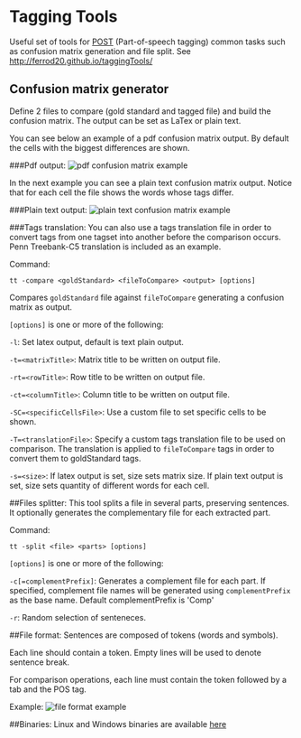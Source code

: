 # Tagging Tools
Useful set of tools for [POST](http://en.wikipedia.org/wiki/Part-of-speech_tagging) (Part-of-speech tagging) common tasks such as confusion matrix generation and file split. See http://ferrod20.github.io/taggingTools/

## Confusion matrix generator
Define 2 files to compare (gold standard and tagged file) and build the confusion matrix. The output can be set as LaTex or plain text.

You can see below an example of a pdf confusion matrix output. By default the cells with the biggest differences are shown.

###Pdf output:
![pdf confusion matrix example](https://raw.github.com/ferrod20/taggingTools/gh-pages/images/confusionMatrixPdf.png)

In the next example you can see a plain text confusion matrix output. Notice that for each cell the file shows the words whose tags differ.

###Plain text output:
![plain text confusion matrix example](https://raw.github.com/ferrod20/taggingTools/gh-pages/images/plainTextConfusionMatrixComparision.png)

###Tags translation:
You can also use a tags translation file in order to convert tags from one tagset into another before the comparison occurs. Penn Treebank-C5 translation is included as an example.

Command:
```dos
tt -compare <goldStandard> <fileToCompare> <output> [options]
```

Compares `goldStandard` file against `fileToCompare` generating a confusion matrix as output.

`[options]` is one or more of the following:

`-l`: Set latex output, default is text plain output.

`-t=<matrixTitle>`: Matrix title to be written on output file.

`-rt=<rowTitle>`: Row title to be written on output file.

`-ct=<columnTitle>`: Column title to be written on output file.

`-SC=<specificCellsFile>`: Use a custom file to set specific cells to be shown.

`-T=<translationFile>`: Specify a custom tags translation file to be used on comparison. The 
translation is applied to `fileToCompare` tags in order to convert them to goldStandard tags.

`-s=<size>`: If latex output is set, size sets matrix size. If plain text output is set, size sets quantity of different words for each cell.

##Files splitter:
This tool splits a file in several parts, preserving sentences.
It optionally generates the complementary file for each extracted part.

Command:
```dos
tt -split <file> <parts> [options]
```
`[options]` is one or more of the following:

`-c[=complementPrefix]`: Generates a complement file for each part. If specified, complement file names will be generated using `complementPrefix` as the base name. Default complementPrefix is 'Comp'

`-r`: Random selection of senteneces.

##File format:
Sentences are composed of tokens (words and symbols).

Each line should contain a token. Empty lines will be used to denote sentence break.

For comparison operations, each line must contain the token followed by a tab and the POS tag.

Example:
![file format example](https://raw.github.com/ferrod20/taggingTools/gh-pages/images/fileFormat.png)

##Binaries:
Linux and Windows binaries are available [here](https://github.com/ferrod20/taggingTools/tree/binaries)
